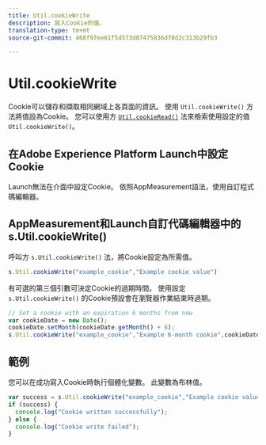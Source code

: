 ```yaml
---
title: Util.cookieWrite
description: 寫入Cookie的值。
translation-type: tm+mt
source-git-commit: 468f97ee61f5d573d07475836df8d2c313b29fb3

---
```



# Util.cookieWrite

Cookie可以儲存和擷取相同網域上各頁面的資訊。 使用 `Util.cookieWrite()` 方法將值設為Cookie。 您可以使用方 [`Util.cookieRead()`](util-cookieread.md) 法來檢索使用設定的值 `Util.cookieWrite()`。

## 在Adobe Experience Platform Launch中設定Cookie

Launch無法在介面中設定Cookie。 依照AppMeasurement語法，使用自訂程式碼編輯器。

## AppMeasurement和Launch自訂代碼編輯器中的s.Util.cookieWrite()

呼叫方 `s.Util.cookieWrite()` 法，將Cookie設定為所需值。

```js
s.Util.cookieWrite("example_cookie","Example cookie value")
```

有可選的第三個引數可決定Cookie的過期時間。 使用設定 `s.Util.cookieWrite()` 的Cookie預設會在瀏覽器作業結束時過期。

```js
// Set a cookie with an expiration 6 months from now
var cookieDate = new Date();
cookieDate.setMonth(cookieDate.getMonth() + 6);
s.Util.cookieWrite("example_cookie","Example 6-month cookie",cookieDate);
```

## 範例

您可以在成功寫入Cookie時執行個體化變數。 此變數為布林值。

```js
var success = s.Util.cookieWrite("example_cookie","Example cookie value");
if (success) {
  console.log("Cookie written successfully");
} else {
  console.log("Cookie write failed");
}
```
